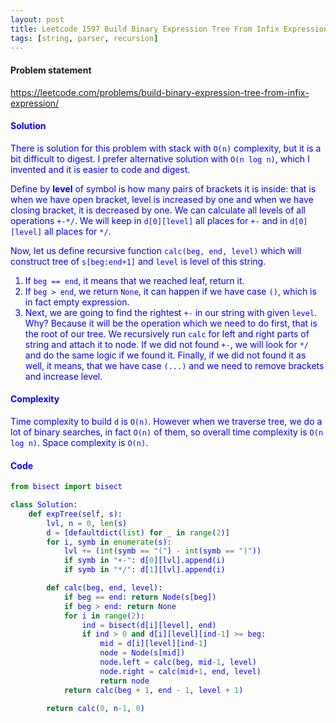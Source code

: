 ```yaml
---
layout: post
title: Leetcode 1597 Build Binary Expression Tree From Infix Expression
tags: [string, parser, recursion]
---
```


#### Problem statement

<a href="https://leetcode.com/problems/build-binary-expression-tree-from-infix-expression/"> <font color = blue>https://leetcode.com/problems/build-binary-expression-tree-from-infix-expression/

#### Solution
There is solution for this problem with stack with `O(n)` complexity, but it is a bit difficult to digest. I prefer alternative solution with `O(n log n)`, which I invented and it is easier to code and digest.

Define by **level** of symbol is how many pairs of brackets it is inside: that is when we have open bracket, level is increased by one and when we have closing bracket, it is decreased by one. We can calculate all levels of all operations `+-*/`. We will keep in `d[0][level]` all places for `+-` and in `d[0][level]` all places for `*/`.

Now, let us define recursive function `calc(beg, end, level)` which will construct tree of `s[beg:end+1]` and `level` is level of this string.

1. If `beg == end`, it means that we reached leaf, return it.
2. If `beg > end`, we return `None`, it can happen if we have case `()`, which is in fact empty expression.
3. Next, we are going to find the rightest `+-` in our string with given `level`. Why? Because it will be the operation which we need to do first, that is the root of our tree. We recursively run `calc` for left and right parts of string and attach it to node. If we did not found `+-`, we will look for `*/` and do the same logic if we found it. Finally, if we did not found it as well, it means, that we have case `(...)` and we need to remove brackets and increase level.

#### Complexity
Time complexity to build `d` is `O(n)`. However when we traverse tree, we do a lot of binary searches, in fact `O(n)` of them, so overall time complexity is `O(n log n)`. Space complexity is `O(n)`.

#### Code
```python
from bisect import bisect

class Solution:
    def expTree(self, s):
        lvl, n = 0, len(s)
        d = [defaultdict(list) for _ in range(2)]
        for i, symb in enumerate(s):
            lvl += (int(symb == "(") - int(symb == ")"))
            if symb in "+-": d[0][lvl].append(i)
            if symb in "*/": d[1][lvl].append(i)

        def calc(beg, end, level):
            if beg == end: return Node(s[beg])
            if beg > end: return None
            for i in range(2):
                ind = bisect(d[i][level], end)
                if ind > 0 and d[i][level][ind-1] >= beg:
                    mid = d[i][level][ind-1]
                    node = Node(s[mid])
                    node.left = calc(beg, mid-1, level)
                    node.right = calc(mid+1, end, level)
                    return node
            return calc(beg + 1, end - 1, level + 1)

        return calc(0, n-1, 0)
```

